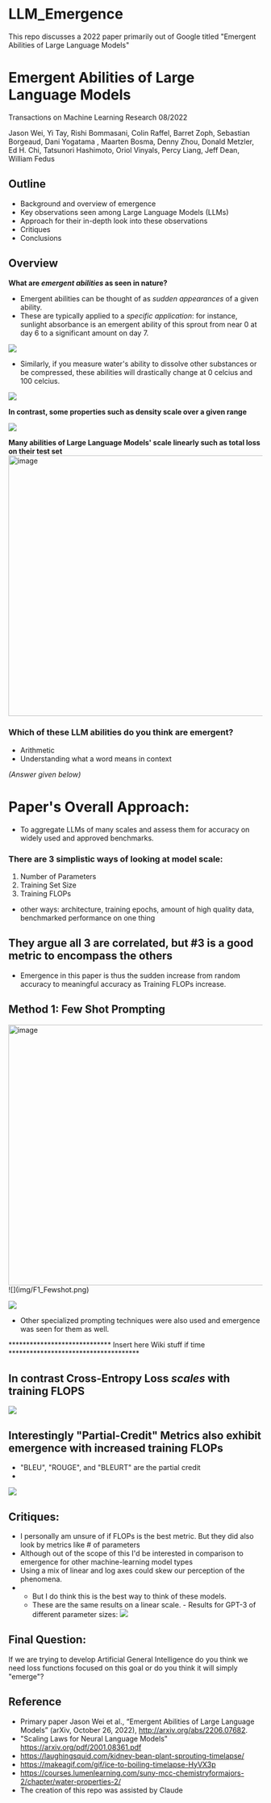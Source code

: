 # LLM_Emergence
This repo discusses a 2022 paper primarily out of Google titled "Emergent Abilities of Large Language Models"

# Emergent Abilities of Large Language Models
Transactions on Machine Learning Research 08/2022

Jason Wei, Yi Tay, Rishi Bommasani, Colin Raffel, Barret Zoph, Sebastian Borgeaud, Dani Yogatama , Maarten Bosma, Denny Zhou, Donald Metzler, Ed H. Chi, Tatsunori Hashimoto, Oriol Vinyals, Percy Liang, Jeff Dean, William Fedus

## Outline
- Background and overview of emergence
- Key observations seen among Large Language Models (LLMs)
- Approach for their in-depth look into these observations
- Critiques
- Conclusions


## Overview
**What are _emergent abilities_ as seen in nature?** 
- Emergent abilities can be thought of as *sudden appearances* of a given ability.
- These are typically applied to a *specific application*: for instance, sunlight absorbance
  is an emergent ability of this sprout from near 0 at day 6 to a significant amount on day 7.
  
![](img/kidney-bean-plant-timelapse.gif)

- Similarly, if you measure water's ability to dissolve other substances or be compressed, these abilities will drastically change
  at 0 celcius and 100 celcius.
  
![](img/boiling.gif)

**In contrast, some properties such as density scale over a given range**

![](img/water_density.jpg)

**Many abilities of Large Language Models' scale linearly such as total loss on their test set**
<img width="516" alt="image" src="https://github.com/Clint-Holt/LLM_Emergence/assets/19791088/ae79e6e9-81bd-4b08-9963-7b41321cae41">



### Which of these LLM abilities do you think are emergent?
- Arithmetic
- Understanding what a word means in context
  
*(Answer given below)*

# Paper's Overall Approach:

- To aggregate LLMs of many scales and assess them for accuracy on widely used and approved benchmarks.

### There are 3 simplistic ways of looking at model scale:
1. Number of Parameters
2. Training Set Size
3. Training FLOPs
- other ways: architecture, training epochs, amount of high quality data, benchmarked performance on one thing

## They argue all 3 are correlated, but #3 is a good metric to encompass the others 

- Emergence in this paper is thus the sudden increase from random accuracy to meaningful accuracy as Training FLOPs increase.
  
## Method 1: Few Shot Prompting
<img width="516" alt="image" src="https://github.com/Clint-Holt/LLM_Emergence/img/F1_Fewshot.png">
![](img/F1_Fewshot.png)

  
![](img/F2_FewShot_Benchmarks.png)

- Other specialized prompting techniques were also used and emergence was seen for them as well.
  
***************************** Insert here Wiki stuff if time *************************************
  
## In contrast Cross-Entropy Loss *scales* with training FLOPS

![](img/MoreLinear.png)

## Interestingly "Partial-Credit" Metrics also exhibit emergence with increased training FLOPs

- "BLEU", "ROUGE", and "BLEURT" are the partial credit
- 
![](img/AppF7_Partial_Credit_NotLinear.png)

## Critiques:
- I personally am unsure of if FLOPs is the best metric. But they did also look by metrics like # of parameters
- Although out of the scope of this I'd be interested in comparison to emergence for other machine-learning model types
- Using a mix of linear and log axes could skew our perception of the phenomena.
- - But I do think this is the best way to think of these models.
  - These are the same results on a linear scale.
		  - Results for GPT-3 of different parameter sizes:
      ![](img/LinearScale.png)

## Final Question:
If we are trying to develop Artificial General Intelligence do you think we need loss functions focused on this goal
or do you think it will simply "emerge"?


## Reference
- Primary paper Jason Wei et al., “Emergent Abilities of Large Language Models” (arXiv, October 26, 2022), http://arxiv.org/abs/2206.07682.
- "Scaling Laws for Neural Language Models" https://arxiv.org/pdf/2001.08361.pdf
- https://laughingsquid.com/kidney-bean-plant-sprouting-timelapse/
- https://makeagif.com/gif/ice-to-boiling-timelapse-HyVX3p
- https://courses.lumenlearning.com/suny-mcc-chemistryformajors-2/chapter/water-properties-2/
- The creation of this repo was assisted by Claude 
